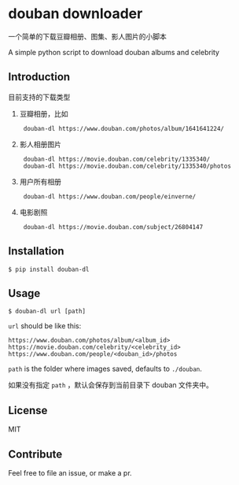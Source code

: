 douban downloader
=======================

一个简单的下载豆瓣相册、图集、影人图片的小脚本

A simple python script to download douban albums and celebrity


Introduction
------------

目前支持的下载类型

1. 豆瓣相册，比如

        douban-dl https://www.douban.com/photos/album/1641641224/

2. 影人相册图片

        douban-dl https://movie.douban.com/celebrity/1335340/
        douban-dl https://movie.douban.com/celebrity/1335340/photos
    
3. 用户所有相册

        douban-dl https://www.douban.com/people/einverne/
    

4. 电影剧照

        douban-dl https://movie.douban.com/subject/26804147

Installation
------------

    $ pip install douban-dl


Usage
-----

    $ douban-dl url [path]

`url` should be like this:

    https://www.douban.com/photos/album/<album_id>
    https://movie.douban.com/celebrity/<celebrity_id>
    https://www.douban.com/people/<douban_id>/photos

`path` is the folder where images saved, defaults to `./douban`.

如果没有指定 `path` ，默认会保存到当前目录下 douban 文件夹中。

License
-------

MIT


Contribute
----------

Feel free to file an issue, or make a pr.
